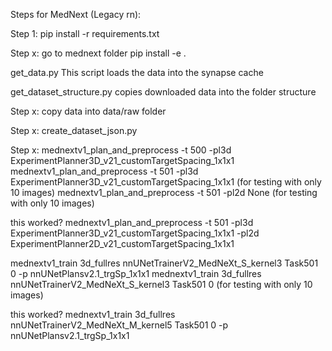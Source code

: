 Steps for MedNext (Legacy rn):

Step 1:
pip install -r requirements.txt

Step x:
go to mednext folder
pip install -e .

get_data.py
This script loads the data into the synapse cache

get_dataset_structure.py
copies downloaded data into the folder structure

Step x:
copy data into data/raw folder

Step x:
create_dataset_json.py

Step x:
mednextv1_plan_and_preprocess -t 500 -pl3d ExperimentPlanner3D_v21_customTargetSpacing_1x1x1
mednextv1_plan_and_preprocess -t 501 -pl3d ExperimentPlanner3D_v21_customTargetSpacing_1x1x1 (for testing with only 10 images)
mednextv1_plan_and_preprocess -t 501 -pl2d None (for testing with only 10 images)

this worked?
mednextv1_plan_and_preprocess -t 501 -pl3d ExperimentPlanner3D_v21_customTargetSpacing_1x1x1 -pl2d ExperimentPlanner2D_v21_customTargetSpacing_1x1x1

mednextv1_train 3d_fullres nnUNetTrainerV2_MedNeXt_S_kernel3 Task501 0 -p nnUNetPlansv2.1_trgSp_1x1x1
mednextv1_train 3d_fullres nnUNetTrainerV2_MedNeXt_S_kernel3 Task501 0 (for testing with only 10 images)

this worked?
mednextv1_train 3d_fullres nnUNetTrainerV2_MedNeXt_M_kernel5 Task501 0 -p nnUNetPlansv2.1_trgSp_1x1x1